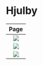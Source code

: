 # Hjulby

|Page |
|:---:|
|![](./Skærmbillede%20fra%202024-03-03%2012-00-01.png)|
|![](./Skærmbillede%20fra%202024-03-03%2012-01-28.png)|
|![](./Skærmbillede%20fra%202024-03-03%2012-02-16.png)|